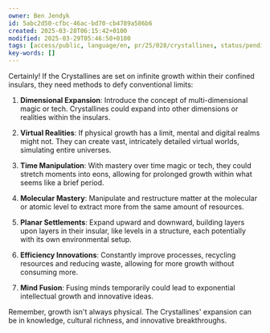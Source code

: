 ```yaml
---
owner: Ben Jendyk
id: 5abc2d50-cfbc-46ac-bd70-cb4789a586b6
created: 2025-03-28T06:15:42+0100
modified: 2025-03-29T05:46:50+0100
tags: [access/public, language/en, pr/25/028/crystallines, status/pending]
key-words: []
---
```


Certainly! If the Crystallines are set on infinite growth within their confined insulars, they need methods to defy conventional limits:

1. **Dimensional Expansion**: Introduce the concept of multi-dimensional magic or tech. Crystallines could expand into other dimensions or realities within the insulars.
 
2. **Virtual Realities**: If physical growth has a limit, mental and digital realms might not. They can create vast, intricately detailed virtual worlds, simulating entire universes.

3. **Time Manipulation**: With mastery over time magic or tech, they could stretch moments into eons, allowing for prolonged growth within what seems like a brief period.

4. **Molecular Mastery**: Manipulate and restructure matter at the molecular or atomic level to extract more from the same amount of resources.

5. **Planar Settlements**: Expand upward and downward, building layers upon layers in their insular, like levels in a structure, each potentially with its own environmental setup.

6. **Efficiency Innovations**: Constantly improve processes, recycling resources and reducing waste, allowing for more growth without consuming more.

7. **Mind Fusion**: Fusing minds temporarily could lead to exponential intellectual growth and innovative ideas.

Remember, growth isn't always physical. The Crystallines' expansion can be in knowledge, cultural richness, and innovative breakthroughs.
